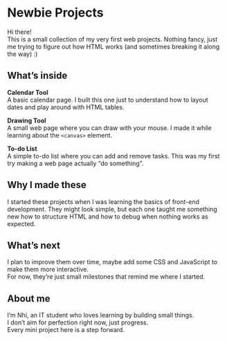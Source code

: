 # Newbie Projects

Hi there!  
This is a small collection of my very first web projects. Nothing fancy, just me trying to figure out how HTML works (and sometimes breaking it along the way) :)

## What’s inside

**Calendar Tool**  
A basic calendar page. I built this one just to understand how to layout dates and play around with HTML tables.

**Drawing Tool**  
A small web page where you can draw with your mouse. I made it while learning about the `<canvas>` element.

**To-do List**  
A simple to-do list where you can add and remove tasks. This was my first try making a web page actually “do something”.

## Why I made these

I started these projects when I was learning the basics of front-end development. They might look simple, but each one taught me something new how to structure HTML and how to debug when nothing works as expected.

## What’s next

I plan to improve them over time, maybe add some CSS and JavaScript to make them more interactive.  
For now, they’re just small milestones that remind me where I started.

## About me

I’m Nhi, an IT student who loves learning by building small things.  
I don’t aim for perfection right now, just progress.  
Every mini project here is a step forward.

